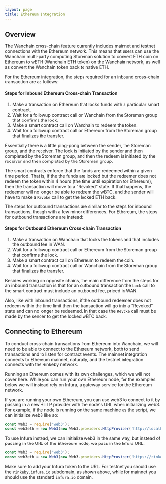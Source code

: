 ```yaml
---
layout: page
title: Ethereum Integration
---
```


## Overview

The Wanchain cross-chain feature currently includes mainnet and testnet
connections with the Ethereum network. This means that users can use the Wanchain
multi-party computing Storeman solution to convert ETH coin on Ethereum to wETH
(Wanchain ETH token) on the Wanchain network, as well as convert the Wanchain
token back to native ETH.

<!--
For a full overview of the cross-chain implementation, check out
[An Overview of the Wanchain Cross-Chain Implementation Model](https://medium.com/wanchain-foundation/an-overview-of-the-wanchain-2-0-cross-chain-implementation-model-c455cfd25664)
and the offical [Cross-Chain Implementation Reference](./). Useful for our
example cases that we will be working on, there is also
[documentation on the WanX](https://github.com/wanchain/wanx/blob/dev/) repo
for making inbound and outbound transactions on the various chains.

The short version of the story is that cross-chain transaction involve
(usually) four steps. For inbound transactions (converting native coin to the
corresponding token on Wanchain), the steps are as follows.
-->

For the Ethereum integration, the steps required for an inbound cross-chain
transaction are as follows:

#### Steps for Inbound Ethereum Cross-chain Transaction
1. Make a transaction on Ethereum that locks funds with a particular smart
   contract.
2. Wait for a followup contract call on Wanchain from the Storeman group that
   confirms the lock.
3. Make a smart contract call on Wanchain to redeem the token.
4. Wait for a followup contract call on Ethereum from the Storeman group that
   finalizes the transfer.

Essentially there is a little ping-pong between the sender, the Storeman group,
and the receiver. The lock is initiated by the sender and then completed by
the Storeman group, and then the redeem is initiated by the receiver and then
completed by the Storeman group.

The smart contracts enforce that the funds are redeemed within a given time
period. That is, if the the funds are locked but the redeemer does not redeem
the token within 4 hours (the time until expiration for Ethereum), then the
transaction will move to a "Revoked" state. If that happens, the redeemer will
no longer be able to redeem the wBTC, and the sender will have to make a
`Revoke` call to get the locked ETH back.

The steps for outbound transactions are similar to the steps for inbound
transactions, though with a few minor differences. For Ethereum, the steps
for outbound transactions are instead:

#### Steps for Outbound Ethereum Cross-chain Transaction
1. Make a transaction on Wanchain that locks the tokens and that includes the
   outbound fee in WAN.
2. Wait for a followup contract call on Ethereum from the Storeman group that
   confirms the lock.
3. Make a smart contract call on Ethereum to redeem the coin.
4. Wait for a followup contract call on Wanchain from the Storeman group that
   finalizes the transfer.

Besides working on opposite chains, the main difference from the steps for an
inbound transaction is that for an outbound transaction the `Lock` call to the
smart contract must include an outbound fee, priced in WAN.

Also, like with inbound transactions, if the outbound redeemer does not redeem within
the time limit then the transaction will go into a "Revoked" state and can no
longer be redeemed. In that case the `Revoke` call must be made by the sender to
get the locked wBTC back.

## Connecting to Ethereum

To conduct cross-chain transactions from Ethereum into Wanchain, we will need
to be able to connect to the Ethereum network, both to send transactions and to
listen for contract events. The mainnet integration connects to Ethereum
mainnet, naturally, and the testnet integration connects with the Rinkeby
network.

Running an Ethereum comes with its own challenges, which we will not cover
here. While you can run your own Ethereum node, for the examples below we will
instead rely on Infura, a gateway service for the Ethereum network.

If you are running your own Ethereum, you can use web3 to connect to it by
passing in a new HTTP provider with the node's URL when initializing web3. For
example, if the node is running on the same machine as the script, we can
initialize web3 like so:

```js
const Web3 = require('web3');
const web3eth = new Web3(new Web3.providers.HttpProvider('http://localhost:18545');
```

To use Infura instead, we can initialize web3 in the same way, but instead of
passing in the URL of the Ethereum node, we pass in the Infura URL.

```js
const Web3 = require('web3');
const web3eth = new Web3(new Web3.providers.HttpProvider('https://rinkeby.infura.io/<myToken>');
```

Make sure to add your Infura token to the URL. For testnet you should use the
`rinkeby.infura.io` subdomain, as shown above, while for mainnet you should use
the standard `infura.io` domain.
